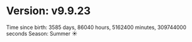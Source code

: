 # Version: v9.9.23
Time since birth: 3585 days, 86040 hours, 5162400 minutes, 309744000 seconds
Season: Summer ☀️

